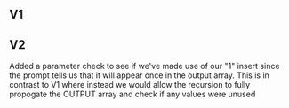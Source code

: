 ## V1

## V2

Added a parameter check to see if we've made use of our "1" insert since the prompt
tells us that it will appear once in the output array. This is in contrast to V1
where instead we would allow the recursion to fully propogate the OUTPUT array
and check if any values were unused
